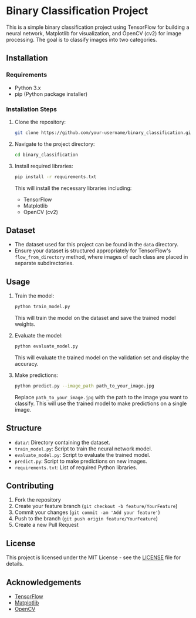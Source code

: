 # Binary Classification Project

This is a simple binary classification project using TensorFlow for building a neural network, Matplotlib for visualization, and OpenCV (cv2) for image processing. The goal is to classify images into two categories.

## Installation

### Requirements
- Python 3.x
- pip (Python package installer)

### Installation Steps
1. Clone the repository:
   ```bash
   git clone https://github.com/your-username/binary_classification.git
   ```

2. Navigate to the project directory:
   ```bash
   cd binary_classification
   ```

3. Install required libraries:
   ```bash
   pip install -r requirements.txt
   ```
   This will install the necessary libraries including:
   - TensorFlow
   - Matplotlib
   - OpenCV (cv2)

## Dataset
- The dataset used for this project can be found in the `data` directory.
- Ensure your dataset is structured appropriately for TensorFlow's `flow_from_directory` method, where images of each class are placed in separate subdirectories.

## Usage
1. Train the model:
   ```bash
   python train_model.py
   ```
   This will train the model on the dataset and save the trained model weights.

2. Evaluate the model:
   ```bash
   python evaluate_model.py
   ```
   This will evaluate the trained model on the validation set and display the accuracy.

3. Make predictions:
   ```bash
   python predict.py --image_path path_to_your_image.jpg
   ```
   Replace `path_to_your_image.jpg` with the path to the image you want to classify. This will use the trained model to make predictions on a single image.

## Structure
- `data/`: Directory containing the dataset.
- `train_model.py`: Script to train the neural network model.
- `evaluate_model.py`: Script to evaluate the trained model.
- `predict.py`: Script to make predictions on new images.
- `requirements.txt`: List of required Python libraries.

## Contributing
1. Fork the repository
2. Create your feature branch (`git checkout -b feature/YourFeature`)
3. Commit your changes (`git commit -am 'Add your feature'`)
4. Push to the branch (`git push origin feature/YourFeature`)
5. Create a new Pull Request

## License
This project is licensed under the MIT License - see the [LICENSE](LICENSE) file for details.

## Acknowledgements
- [TensorFlow](https://www.tensorflow.org/)
- [Matplotlib](https://matplotlib.org/)
- [OpenCV](https://opencv.org/)
